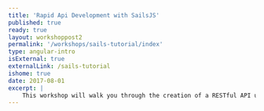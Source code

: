 ```yaml
---
title: 'Rapid Api Development with SailsJS'
published: true
ready: true
layout: workshoppost2
permalink: '/workshops/sails-tutorial/index'
type: angular-intro
isExternal: true
externalLink: /sails-tutorial
ishome: true
date: 2017-08-01
excerpt: |
    This workshop will walk you through the creation of a RESTful API using SailsJS.  
---
```


